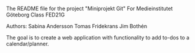 The README file for the project "Miniprojekt Git"
For Medieinstitutet Göteborg
Class FED21G

Authors: 
Sabina Andersson
Tomas Fridekrans
Jim Bothén

The goal is to create a web application with functionality to add to-dos to a calendar/planner.
